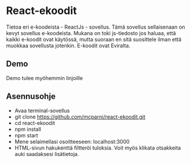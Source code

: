 # React-ekoodit
Tietoa eri e-koodeista - ReactJs - sovellus. Tämä sovellus sellaisenaan on kevyt sovellus e-koodeista. Mukana on toki js-tiedosto jos haluaa, että kaikki e-koodit ovat käytössä, mutta suoraan en sitä suosittele ilman että muokkaa sovellusta jotenkin. E-koodit ovat Eviralta.

## Demo
Demo tulee myöhemmin linjoille

## Asennusohje

- Avaa terminal-sovellus
- git clone https://github.com/mcparni/react-ekoodit.git
- cd react-ekoodit 
- npm install
- npm start
- Mene selaimellasi osoitteeseen: localhost:3000
- HTML-sivun hakukenttä filtteröi tuloksia. Voit myös klikata otsakkeita auki saadaksesi lisätietoja.

